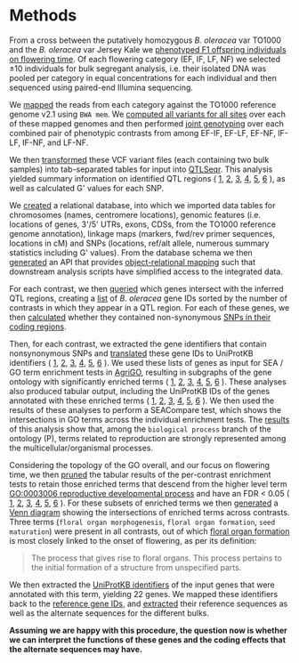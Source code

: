 Methods
=======

From a cross between the putatively homozygous _B. oleracea_ var TO1000 and the _B. oleracea_ var Jersey Kale we 
[phenotyped F1 offspring individuals on flowering time](https://github.com/naturalis/brassica-snps/blob/master/README.md).
Of each flowering category (EF, IF, LF, NF) we selected ±10 individuals for bulk segregant analysis, i.e. their isolated DNA
was pooled per category in equal concentrations for each individual and then sequenced using paired-end Illumina sequencing.

We [mapped](https://github.com/naturalis/brassica-snps/blob/master/script/bwa.sh) the reads from each category against
the TO1000 reference genome v2.1 using `BWA mem`. We [computed all variants for all sites](https://github.com/naturalis/brassica-snps/blob/master/script/snp.sh)
over each of these mapped genomes and then performed [joint genotyping](https://github.com/naturalis/brassica-snps/blob/master/script/genotype.sh)
over each combined pair of phenotypic contrasts from among EF-IF, EF-LF, EF-NF, IF-LF, IF-NF, and LF-NF.

We then [transformed](https://github.com/naturalis/brassica-snps/blob/master/script/qtlseqr.sh) these VCF variant files 
(each containing two bulk samples) into tab-separated tables for input into [QTLSeqr](https://github.com/naturalis/brassica-snps/blob/master/script/QTLseqr.R).
This analysis yielded summary information on identified QTL regions (
[1](https://github.com/naturalis/brassica-snps/blob/master/results/EF-IF/gprime.png),
[2](https://github.com/naturalis/brassica-snps/blob/master/results/EF-LF/gprime.png),
[3](https://github.com/naturalis/brassica-snps/blob/master/results/EF-NF/gprime.png),
[4](https://github.com/naturalis/brassica-snps/blob/master/results/IF-LF/gprime.png),
[5](https://github.com/naturalis/brassica-snps/blob/master/results/IF-NF/gprime.png),
[6](https://github.com/naturalis/brassica-snps/blob/master/results/LF-NF/gprime.png)
), as well as calculated G' values for each SNP.

We [created](https://github.com/naturalis/brassica-snps/blob/master/sql/snps.sql) a relational database, into which we
imported data tables for chromosomes (names, centromere locations), genomic features (i.e. locations of genes, 3'/5' UTRs,
exons, CDSs, from the TO1000 reference genome annotation), linkage maps (markers, fwd/rev primer sequences, locations in cM)
and SNPs (locations, ref/alt allele, numerous summary statistics including G' values). From the database schema we then
[generated](https://github.com/naturalis/brassica-snps/blob/master/sql/make_dbix_api.sh) an API that provides
[object-relational mapping](https://github.com/naturalis/brassica-snps/tree/master/lib/My) such that downstream analysis
scripts have simplified access to the integrated data.

For each contrast, we then [queried](https://github.com/naturalis/brassica-snps/blob/master/script/genes_in_qtl_regions.pl)
which genes intersect with the inferred QTL regions, creating a [list](https://github.com/naturalis/brassica-snps/blob/master/results/genes.txt)
of _B. oleracea_ gene IDs sorted by the number of contrasts in which they appear in a QTL region. For each of these genes,
we then [calculated](https://github.com/naturalis/brassica-snps/blob/master/script/snps_in_cds.pl) whether they contained
non-synonymous [SNPs in their coding regions](https://raw.githubusercontent.com/naturalis/brassica-snps/master/results/snps.tsv).

Then, for each contrast, we extracted the gene identifiers that contain nonsynonymous SNPs and 
[translated](https://github.com/naturalis/brassica-snps/blob/master/script/biomart.pl) these gene IDs to UniProtKB 
identifiers (
[1](https://github.com/naturalis/brassica-snps/blob/master/results/EF-IF/uniprot.txt), 
[2](https://github.com/naturalis/brassica-snps/blob/master/results/EF-LF/uniprot.txt), 
[3](https://github.com/naturalis/brassica-snps/blob/master/results/EF-NF/uniprot.txt), 
[4](https://github.com/naturalis/brassica-snps/blob/master/results/IF-LF/uniprot.txt), 
[5](https://github.com/naturalis/brassica-snps/blob/master/results/IF-NF/uniprot.txt), 
[6](https://github.com/naturalis/brassica-snps/blob/master/results/LF-NF/uniprot.txt)
). We used these lists of genes as input for SEA / GO term enrichment tests in [AgriGO](http://bioinfo.cau.edu.cn/agriGO),
resulting in subgraphs of the gene ontology with significantly enriched terms (
[1](https://github.com/naturalis/brassica-snps/raw/master/results/EF-IF/enriched.png),
[2](https://github.com/naturalis/brassica-snps/raw/master/results/EF-LF/enriched.png),
[3](https://github.com/naturalis/brassica-snps/raw/master/results/EF-NF/enriched.png),
[4](https://github.com/naturalis/brassica-snps/raw/master/results/IF-LF/enriched.png),
[5](https://github.com/naturalis/brassica-snps/raw/master/results/IF-IF/enriched.png),
[6](https://github.com/naturalis/brassica-snps/raw/master/results/LF-NF/enriched.png)
). These analyses also produced tabular output, including the UniProtKB IDs of the genes annotated with these
enriched terms (
[1](https://github.com/naturalis/brassica-snps/blob/master/results/EF-IF/enriched.tsv),
[2](https://github.com/naturalis/brassica-snps/blob/master/results/EF-LF/enriched.tsv),
[3](https://github.com/naturalis/brassica-snps/blob/master/results/EF-NF/enriched.tsv),
[4](https://github.com/naturalis/brassica-snps/blob/master/results/IF-LF/enriched.tsv),
[5](https://github.com/naturalis/brassica-snps/blob/master/results/IF-NF/enriched.tsv),
[6](https://github.com/naturalis/brassica-snps/blob/master/results/LF-NF/enriched.tsv)
). We then used the results of these analyses to perform a SEACompare test, which shows the intersections in GO terms
across the individual enrichment tests. The [results](https://naturalis.github.io/brassica-snps/results/seacompare.html)
of this analysis show that, among the `biological process` branch of the ontology (P), terms related to reproduction
are strongly represented among the multicellular/organismal processes.

Considering the topology of the GO overall, and our focus on flowering time, we then 
[pruned](https://github.com/naturalis/brassica-snps/blob/master/script/go_filter.pl) the tabular results of the 
per-contrast enrichment tests to retain those enriched terms that descend from the higher level term
[GO:0003006 reproductive developmental process](https://www.ebi.ac.uk/QuickGO/term/GO:0003006) and have 
an FDR < 0.05 (
[1](https://github.com/naturalis/brassica-snps/blob/master/results/EF-IF/enriched_GO_0003006.tsv),
[2](https://github.com/naturalis/brassica-snps/blob/master/results/EF-LF/enriched_GO_0003006.tsv),
[3](https://github.com/naturalis/brassica-snps/blob/master/results/EF-NF/enriched_GO_0003006.tsv),
[4](https://github.com/naturalis/brassica-snps/blob/master/results/IF-LF/enriched_GO_0003006.tsv),
[5](https://github.com/naturalis/brassica-snps/blob/master/results/IF-NF/enriched_GO_0003006.tsv),
[6](https://github.com/naturalis/brassica-snps/blob/master/results/LF-NF/enriched_GO_0003006.tsv)
). For these subsets of enriched terms we then [generated](http://www.interactivenn.net/index2.html)
a [Venn diagram](https://github.com/naturalis/brassica-snps/blob/master/results/venn.png) showing the
intersections of enriched terms across contrasts. Three terms (`floral organ morphogenesis`, 
`floral organ formation`, `seed maturation`) were present in all contrasts, out of which 
[floral organ formation](http://www.informatics.jax.org/vocab/gene_ontology/GO:0048449) is most closely
linked to the onset of flowering, as per its definition:

> The process that gives rise to floral organs. This process pertains to the initial formation of 
> a structure from unspecified parts.

We then extracted the [UniProtKB identifiers](https://github.com/naturalis/brassica-snps/blob/master/results/uniprot.txt)
of the input genes that were annotated with this term, yielding 22 genes. We mapped these identifiers
back to the [reference gene IDs](https://github.com/naturalis/brassica-snps/tree/master/results/genes),
and [extracted](https://github.com/naturalis/brassica-snps/blob/master/script/get_seq.pl) their reference
sequences as well as the alternate sequences for the different bulks.

**Assuming we are happy with this procedure, the question now is whether we can interpret the functions
of these genes and the coding effects that the alternate sequences may have.**

